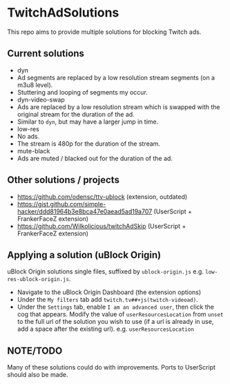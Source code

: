# TwitchAdSolutions

This repo aims to provide multiple solutions for blocking Twitch ads.

## Current solutions

- dyn
 - Ad segments are replaced by a low resolution stream segments (on a m3u8 level).
 - Stuttering and looping of segments my occur.
- dyn-video-swap
 - Ads are replaced by a low resolution stream which is swapped with the original stream for the duration of the ad.
 - Similar to `dyn`, but may have a larger jump in time.
- low-res
 - No ads.
 - The stream is 480p for the duration of the stream.
- mute-black
 - Ads are muted / blacked out for the duration of the ad.

## Other solutions / projects

- https://github.com/odensc/ttv-ublock (extension, outdated)
- https://gist.github.com/simple-hacker/ddd81964b3e8bca47e0aead5ad19a707 (UserScript + FrankerFaceZ extension)
- https://github.com/Wilkolicious/twitchAdSkip (UserScript + FrankerFaceZ extension)

## Applying a solution (uBlock Origin)

uBlock Origin solutions single files, suffixed by `ublock-origin.js` e.g. `low-res-ublock-origin.js`.

- Navigate to the uBlock Origin Dashboard (the extension options)
- Under the `My filters` tab add `twitch.tv##+js(twitch-videoad)`.
- Under the `Settings` tab, enable `I am an advanced user`, then click the cog that appears. Modify the value of `userResourcesLocation` from `unset` to the full url of the solution you wish to use (if a url is already in use, add a space after the existing url). e.g. `userResourcesLocation `

## NOTE/TODO

Many of these solutions could do with improvements. Ports to UserScript should also be made.